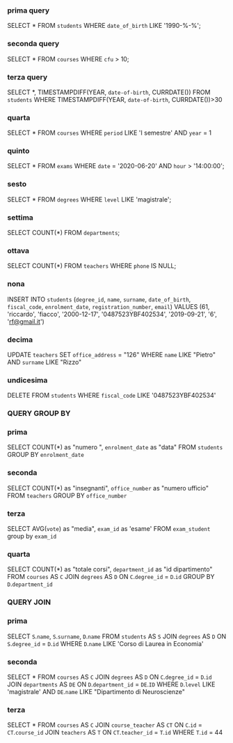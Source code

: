 ### prima query

SELECT *
FROM `students`
WHERE `date_of_birth` LIKE '1990-%-%';

### seconda query

SELECT *
FROM `courses`
WHERE `cfu` > 10;

### terza query


SELECT *, TIMESTAMPDIFF(YEAR, `date-of-birth`, CURRDATE())
FROM `students`
WHERE TIMESTAMPDIFF(YEAR, `date-of-birth`, CURRDATE())>30

### quarta 
SELECT *
FROM `courses`
WHERE `period` LIKE 'I semestre' 
AND `year` = 1 

### quinto

SELECT *
FROM `exams`
WHERE `date` = '2020-06-20'
AND `hour` > '14:00:00';

### sesto

SELECT *
FROM `degrees`
WHERE `level` LIKE 'magistrale';

### settima

SELECT COUNT(*)
FROM `departments`;

###  ottava
SELECT COUNT(*)
FROM `teachers`
WHERE `phone` IS NULL;

### nona
INSERT INTO `students` (`degree_id`, `name`, `surname`, `date_of_birth`, `fiscal_code`, `enrolment_date`, `registration_number`, `email`)
VALUES (61, 'riccardo', 'fiacco', '2000-12-17', '0487523YBF402534', '2019-09-21', '6', 'rf@gmail.it')

### decima
UPDATE `teachers`
SET `office_address` = "126"
WHERE `name` LIKE "Pietro" AND `surname` LIKE "Rizzo"

### undicesima
DELETE
FROM `students`
WHERE `fiscal_code` LIKE '0487523YBF402534'

### QUERY GROUP BY
### prima
SELECT COUNT(*) as "numero ", `enrolment_date` as "data"
FROM `students`
GROUP BY `enrolment_date`

### seconda
SELECT COUNT(*) as "insegnanti", `office_number` as "numero ufficio"
FROM `teachers`
GROUP BY `office_number`

### terza
SELECT AVG(`vote`) as "media", `exam_id` as 'esame'
FROM `exam_student`
group by `exam_id`

### quarta
SELECT COUNT(*) as "totale corsi", `department_id` as "id dipartimento"
FROM `courses` AS `C`
JOIN `degrees` AS `D`
ON `C`.`degree_id` = `D`.`id`
GROUP BY `D`.`department_id`

### QUERY JOIN
### prima
SELECT `S`.`name`, `S`.`surname`, `D`.`name`
FROM `students` AS `S`
JOIN `degrees` AS `D`
ON `S`.`degree_id` = `D`.`id`
WHERE `D`.`name` LIKE 'Corso di Laurea in Economia'

### seconda
SELECT *
FROM `courses` AS `C`
JOIN `degrees` AS `D`
ON `C`.`degree_id` = `D`.`id`
JOIN `departments` AS `DE`
ON `D`.`department_id` = `DE`.`ID`
WHERE `D`.`level` LIKE 'magistrale' AND `DE`.`name` LIKE "Dipartimento di Neuroscienze"

### terza
SELECT *
FROM `courses` AS `C`
JOIN `course_teacher` AS `CT`
ON `C`.`id` = `CT`.`course_id`
JOIN `teachers` AS `T`
ON `CT`.`teacher_id` = `T`.`id`
WHERE `T`.`id` = 44

